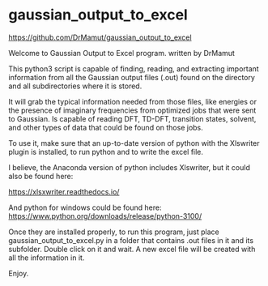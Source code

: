 # gaussian_output_to_excel
https://github.com/DrMamut/gaussian_output_to_excel

Welcome to Gaussian Output to Excel program.
                                          written by DrMamut

 This python3 script is capable of finding, reading, and extracting important information from all the Gaussian output files (.out) found on the directory and all subdirectories where it is stored.

 It will grab the typical information needed from those files, like energies or the presence of imaginary frequencies from optimized jobs that were sent to Gaussian. Is capable of reading DFT, TD-DFT, transition states, solvent, and other types of data that could be found on those jobs.

 To use it, make sure that an up-to-date version of python with the Xlswriter plugin is installed, to run python
and to write the excel file. 

 I believe, the Anaconda version of python includes Xlswriter, but it could also be found here:

https://xlsxwriter.readthedocs.io/

And python for windows could be found here:
https://www.python.org/downloads/release/python-3100/

 Once they are installed properly, to run this program, just place gaussian_output_to_excel.py in a folder that contains .out files in it and its subfolder. Double click on it and wait. A new excel file will be created with all the information in it.

 Enjoy.
